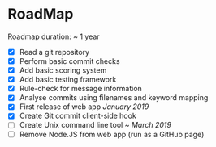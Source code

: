RoadMap
===

Roadmap duration: ~ 1 year

- [x] Read a git repository
- [x] Perform basic commit checks
- [x] Add basic scoring system
- [x] Add basic testing framework
- [x] Rule-check for message information
- [x] Analyse commits using filenames and keyword mapping
- [x] First release of web app *January 2019*
- [x] Create Git commit client-side hook
- [ ] Create Unix command line tool ~ *March 2019*
- [ ] Remove Node.JS from web app (run as a GitHub page)